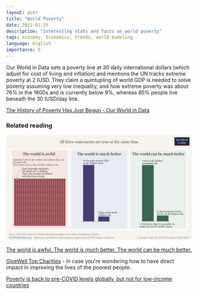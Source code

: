 ```yaml
---
layout: post
title: "World Poverty"
date: 2022-01-25
description: "Interesting stats and facts on world poverty"
tags: economy, Economics, trends, world modeling
language: English
importance: 5
---
```


Our World in Data sets a poverty line at 30 daily international dollars (which adjust for cost of living and inflation) and mentions the UN tracks extreme poverty at 2 IUSD.
They claim a quintupling of world GDP is needed to solve poverty assuming very low inequality, and how extreme poverty was about 76% in the 1800s and is currently below 9%, whereas 85% people live beneath the 30 IUSD/day line.

[The History of Poverty Has Just Begun - Our World in Data](https://ourworldindata.org/history-of-poverty-has-just-begun)

### Related reading

![Three graphs depicting how "The world is awful. The world is much better. The world can be much better."](/wiki/image/awful_better_can_be_better_ourWorldInData.png)

[The world is awful. The world is much better. The world can be much better.](https://ourworldindata.org/much-better-awful-can-be-better)

[GiveWell Top Charities](https://www.givewell.org/charities/top-charities) - In case you're wondering how to have direct impact in improving the lives of the poorest people.

[Poverty is back to pre-COVID levels globally, but not for low-income countries](https://blogs.worldbank.org/en/opendata/poverty-back-pre-covid-levels-globally-not-low-income-countries)